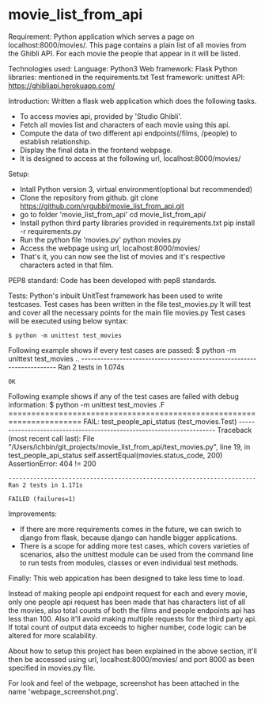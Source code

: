 # movie_list_from_api

Requirement:
Python application which serves a page on localhost:8000/movies/. This page contains a plain list of all movies from the Ghibli API. For each movie the people that appear in it will be listed.


Technologies used:
Language: Python3
Web framework: Flask
Python libraries: mentioned in the requirements.txt
Test framework: unittest
API: https://ghibliapi.herokuapp.com/


Introduction:
Written a flask web application which does the following tasks.
- To access movies api, provided by 'Studio Ghibli'.
- Fetch all movies list and characters of each movie using this api.
- Compute the data of two different api endpoints(/films, /people) to establish relationship.
- Display the final data in the frontend webpage.
- It is designed to access at the following url, localhost:8000/movies/


Setup:
- Intall Python version 3, virtual environment(optional but recommended)
- Clone the repository from github.
  	git clone https://github.com/vrgubbi/movie_list_from_api.git
- go to folder 'movie_list_from_api'
	cd movie_list_from_api/
- Install python third party libraries provided in requirements.txt
  	pip install -r requirements.py
- Run the python file 'movies.py'
	python movies.py
- Access the webpage using url, localhost:8000/movies/
- That's it, you can now see the list of movies and it's respective characters acted in that film. 


PEP8 standard:
Code has been developed with pep8 standards.


Tests:
Python's inbuilt UnitTest framework has been used to write testcases.
Test cases has been written in the file test_movies.py
It will test and cover all the necessary points for the main file movies.py
Test cases will be executed using below syntax:
	
	$ python -m unittest test_movies

Following example shows if every test cases are passed:
	$ python -m unittest test_movies
	..
	----------------------------------------------------------------------
	Ran 2 tests in 1.074s

	OK

Following example shows if any of the test cases are failed with debug information:
	$ python -m unittest test_movies
	.F
	======================================================================
	FAIL: test_people_api_status (test_movies.Test)
	----------------------------------------------------------------------
	Traceback (most recent call last):
	  File "/Users/ichbin/git_projects/movie_list_from_api/test_movies.py", line 19, in test_people_api_status
	    self.assertEqual(movies.status_code, 200)
	AssertionError: 404 != 200

	----------------------------------------------------------------------
	Ran 2 tests in 1.171s

	FAILED (failures=1)


Improvements:
- If there are more requirements comes in the future, we can swich to django from flask, because django can handle bigger applications.
- There is a scope for adding more test cases, which covers varieties of scenarios, also the unittest module can be used from the command line to run tests from modules, classes or even individual test methods.


Finally:
This web appication has been designed to take less time to load.

Instead of making people api endpoint request for each and every movie, only one people api request has been made that has characters list of all the movies, also total counts of both the films and people endpoints api has less than 100. Also it'll avoid making multiple requests for the third party api. If total count of output data exceeds to higher number, code logic can be altered for more scalability.

About how to setup this project has been explained in the above section, it'll then be accessed using url, localhost:8000/movies/ and port 8000 as been specified in movies.py file.

For look and feel of the webpage, screenshot has been attached in the name 'webpage_screenshot.png'.
